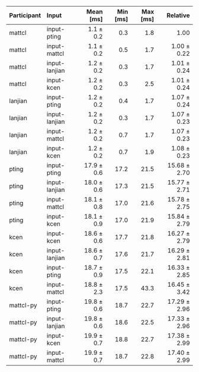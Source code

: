 | Participant | Input | Mean [ms] | Min [ms] | Max [ms] | Relative |
|:---|:---|---:|---:|---:|---:|
| mattcl | input-pting | 1.1 ± 0.2 | 0.3 | 1.8 | 1.00 |
| mattcl | input-mattcl | 1.1 ± 0.2 | 0.5 | 1.7 | 1.00 ± 0.22 |
| mattcl | input-lanjian | 1.2 ± 0.2 | 0.3 | 1.7 | 1.01 ± 0.24 |
| mattcl | input-kcen | 1.2 ± 0.2 | 0.3 | 2.5 | 1.01 ± 0.24 |
| lanjian | input-pting | 1.2 ± 0.2 | 0.4 | 1.7 | 1.07 ± 0.24 |
| lanjian | input-lanjian | 1.2 ± 0.2 | 0.3 | 1.7 | 1.07 ± 0.23 |
| lanjian | input-mattcl | 1.2 ± 0.2 | 0.7 | 1.7 | 1.07 ± 0.23 |
| lanjian | input-kcen | 1.2 ± 0.2 | 0.7 | 1.9 | 1.08 ± 0.23 |
| pting | input-pting | 17.9 ± 0.6 | 17.2 | 21.5 | 15.68 ± 2.70 |
| pting | input-lanjian | 18.0 ± 0.6 | 17.3 | 21.5 | 15.77 ± 2.71 |
| pting | input-mattcl | 18.1 ± 0.8 | 17.0 | 21.6 | 15.78 ± 2.75 |
| pting | input-kcen | 18.1 ± 0.9 | 17.0 | 21.9 | 15.84 ± 2.79 |
| kcen | input-kcen | 18.6 ± 0.6 | 17.7 | 21.8 | 16.27 ± 2.79 |
| kcen | input-lanjian | 18.6 ± 0.7 | 17.6 | 21.7 | 16.29 ± 2.81 |
| kcen | input-pting | 18.7 ± 0.9 | 17.5 | 22.1 | 16.33 ± 2.85 |
| kcen | input-mattcl | 18.8 ± 2.3 | 17.5 | 43.3 | 16.45 ± 3.42 |
| mattcl-py | input-pting | 19.8 ± 0.6 | 18.7 | 22.7 | 17.29 ± 2.96 |
| mattcl-py | input-lanjian | 19.8 ± 0.6 | 18.6 | 22.5 | 17.33 ± 2.96 |
| mattcl-py | input-kcen | 19.9 ± 0.7 | 18.8 | 22.7 | 17.38 ± 2.99 |
| mattcl-py | input-mattcl | 19.9 ± 0.7 | 18.7 | 22.8 | 17.40 ± 2.99 |
